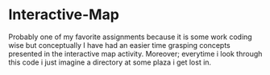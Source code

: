 # Interactive-Map

Probably one of my favorite assignments because it is some work coding wise but conceptually I have had an easier time grasping concepts presented in the interactive map activity. Moreover; everytime i look through this code i just imagine a directory at some plaza i get lost in. 
